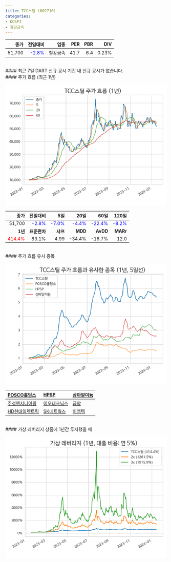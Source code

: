 ```yaml
---
title: TCC스틸 (002710)
categories:
- KOSPI
- 철강금속
---
```


|**종가**|**전일대비**|**업종**|**PER**|**PBR**|**DIV**|
|-------:|-----------:|-------:|------:|------:|------:|
|51,700|<span style="color: blue">-2.8%</span>|철강금속|41.7|6.4|0.23%|

<!-- more -->

<br>
#### 최근 7일 DART 신규 공시<a id="dart"></a>
기간 내 신규 공시가 없습니다.

<br>
#### 주가 흐름 (최근 1년)<a id="price"></a>

![002710](/assets/images/stock/002710.png)

|**종가**|**전일대비**|**5일**|**20일**|**60일**|**120일**|
|-------:|-----------:|------:|-------:|-------:|--------:|
| 51,700 | <span style="color: blue">-2.8%</span> | <span style="color: blue">-7.0%</span> | <span style="color: blue">-4.4%</span> | <span style="color: blue">-22.4%</span> | <span style="color: blue">-8.2%</span> |
|**1년**|**표준편차**|**샤프**|**MDD**|**AvDD**|**MARr**|
| <span style="color: red">414.4%</span> | 83.1% | 4.99 | -34.4% | -16.7% | 12.0 |

<br>
#### 주가 흐름 유사 종목<a id="corr"></a>

![002710](/assets/images/stock/002710_corr.png)

| [POSCO홀딩스](/005490/) | [HPSP](/403870/) | [삼아알미늄](/006110/) |
|:---------------------------------------|:---------------------------------------|:---------------------------------------|
| [주성엔지니어링](/036930/) | [이오테크닉스](/039030/) | [금양](/001570/) |
| [HD현대일렉트릭](/267260/) | [SK네트웍스](/001740/) | [이엠텍](/091120/) |

<br>
#### 가상 레버리지 상품에 1년간 투자했을 때<a id="2x"></a>

![002710](/assets/images/stock/002710_2x.png)

[^corr]: 상관계수를 이용하여 분석하였습니다.
